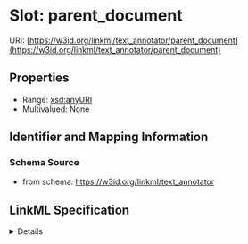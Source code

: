 # Slot: parent_document

URI: [https://w3id.org/linkml/text_annotator/parent_document](https://w3id.org/linkml/text_annotator/parent_document)



<!-- no inheritance hierarchy -->




## Properties

* Range: [xsd:anyURI](http://www.w3.org/2001/XMLSchema#anyURI)
* Multivalued: None







## Identifier and Mapping Information







### Schema Source


* from schema: https://w3id.org/linkml/text_annotator




## LinkML Specification

<details>
```yaml
name: parent_document
from_schema: https://w3id.org/linkml/text_annotator
rank: 1000
alias: parent_document
domain_of:
- TextualElement
range: uriorcurie

```
</details>